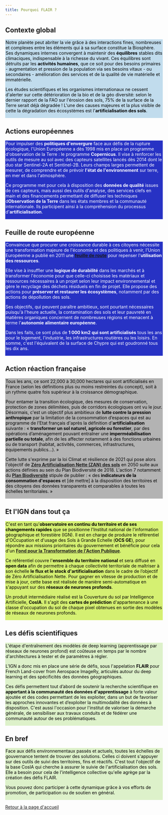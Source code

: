 ```yaml
---
title: Pourquoi FLAIR ?
---
```



## Contexte global
<div style="background-color:#c1dced; padding: 1px; color: black">
Notre planète peut abriter la vie grâce à des interactions fines, nombreuses et complexes entre les éléments qui à sa surface constitue la Biosphère. Ses dynamiques internes convergent à maintenir des <b>équilibres</b> stables dits climaciques, indispensable à la richesse du vivant. Ces équilibres sont détruits par les <b>activités humaines</b>, que ce soit pour des besoins primaires - augmentation et pression de la population via ses besoins vitaux - ou secondaires - amélioration des services et de la qualité de vie matérielle et immatérielle.

Les études scientifiques et les organismes internationaux ne cessent d'alerter sur cette détérioration de la bio et de la géo diversité: selon le dernier rapport de la FAO sur l'érosion des sols, 75% de la surface de la Terre serait déjà dégradée ! L'une des causes majeures et la plus visible de cette la dégradation des écosystèmes est l'<b>artificialisation des sols</b>.
</font></div>


## Actions européennes
<div style="background-color:#2732c4; padding: 1px; color: white">
Pour impulser des <b>politiques d'envergure</b> face aux défis de la rupture écologique, l'Union Européenne a dès 1998 mis en place un programme d'observation de la Terre : le programme <b>Copernicus</b>. Il vise à renforcer les outils de mesure au sol avec des capteurs satellites lancés dès 2014 dont le duo star Sentinel-2A et Sentinel-2B. Leurs champs larges permettent de mesurer, de comprendre et de prévoir <b>l'état de l'environnement</b> sur terre, en mer et dans l'atmosphère.

Ce programme met pour cela à disposition des <b>données de qualité</b> issues de ces capteurs, mais aussi des outils d'analyse, des services clefs en main et des financements permettant de diffuser les techniques d<b>Observation de la Terre</b> dans les états membres et la communauté internationale. Ils participent ainsi à la compréhension du processus d'<b>artificialisation</b>.
</font></div>


 ## Feuille de route européenne
<div style="background-color:#2732c4; padding: 1px; color: white">
Convaincue que procurer une croissance durable à ces citoyens nécessite une transformation majeure de l'économie et des politiques à venir, l'Union Européenne a publié en 2011 une <a href="https://eur-lex.europa.eu/legal-content/FR/TXT/PDF/?"><b>feuille de route</b></a> pour repenser l'<b>utilisation des ressources</b>.



Elle vise à insuffler une <b>logique de durabilité</b> dans les marchés et à transformer l'économie pour que celle-ci choisisse les matériaux et ressources nécessaires à un projet selon leur impact environnemental et gère le recyclage des déchets résiduels en fin de projet. Elle propose des actions pour <b>préserver et restaurer les écosystèmes</b>, notamment par des actions de dépollution des sols.

Ses objectifs, qui peuvent paraître ambitieux, sont pourtant nécessaires puisqu'à l'heure actuelle, la contamination des sols et leur pauvreté en matières organiques concernent de nombreuses régions et menacent à terme l'<b>autonomie alimentaire européenne</b>.

Dans les faits, ce sont plus de <b>1 000 km2 qui sont artificialisés</b> tous les ans pour le logement, l'industrie, les infrastructures routières ou les loisirs. En somme, c'est l'équivalent de la surface de Chypre qui est goudronné tous les dix ans.
</font></div>


## Action réaction française
<div style="background-color:#b3b3b3; padding: 1px; color: black">
Tous les ans, ce sont 22,000 à 30,000 hectares qui sont artificialisés en France (selon les définitions plus ou moins restreintes du concept), soit à un rythme quatre fois supérieur à la croissance démographique.

Pour entamer la transition écologique, des mesures de conservation, protection de zones délimitées, puis de corridors écologiques ont vu le jour. Désormais, c'est un objectif plus ambitieux de **lutte contre la pression anthropique** par la limitation de la consommation d’espaces qui est au programme de l'Etat français d'après la définition d'**artificialisation** suivante : « **transformer un sol naturel, agricole ou forestier**, par des opérations d’aménagement pouvant entraîner une **imperméabilisation partielle ou totale**, afin de les affecter notamment à des fonctions urbaines ou de transport (habitat, activités, commerces, infrastructures, équipements publics...). »

Cette lutte s'exprime par la loi Climat et résilience de 2021 qui pose alors l'objectif de <a href="https://www.ecologie.gouv.fr/artificialisation-des-sols"><b>Zéro Artificialisation Nette (ZAN) des sols</b></a> en 2050 suite aux actions définies au sein du Plan Biodiversité de 2018. L'action 7 notamment du <a href="https://www.ecologie.gouv.fr/sites/default/files/18xxx_Plan-biodiversite-04072018_28pages_FromPdf_date_web_PaP.pdf"><b>Plan Biodiversité</b></a> stipule de publier : « des <b>indicateurs de la consommation d'espaces</b> et [de mettre] à la disposition des territoires et des citoyens des données transparents et comparables à toutes les échelles territoriales. »
</font></div>


## Et l'IGN dans tout ça
<div style="background-color:#d5f072; padding: 1px; color: black">
C'est en tant qu'<b>observatoire en continu du territoire et de ses changements rapides</b> que se positionne l'Institut national de l'information géographique et forestière (IGN). Il est en charge de produire le référentiel d'OCcupation et d'usage des Sols à Grande Echelle (<b>OCS GE</b>), pour répondre aux missions prioritaires du gouvernement et bénéficie pour cela d'un <a href="https://www.modernisation.gouv.fr/sites/default/files/production_referentiel_te.pdf"><b>Fond pour la Transformation de l'Action Publique</b></a>.

Ce référentiel couvre l'**ensemble du territoire national** et sera diffusé en **open data** afin de permettre à chaque collectivité territoriale de maîtriser à son échelle **le flux et le stock d'artificialisation** dans le cadre de l’objectif de Zéro Artificialisation Nette. Pour gagner en vitesse de production et de mise à jour, cette base est réalisée de manière semi-automatique en s'appuyant sur des **réseaux de neurones profonds**.

Un produit intermédiaire réalisé est la Couverture du sol par Intelligence Artificielle, **CosIA**. Il s'agit des **cartes de prédiction** d'appartenance à une classe d'occupation du sol de chaque pixel obtenues en sortie des modèles de réseaux de neurones profonds.
</font></div>


## Les défis scientifiques
<div style="background-color:#ddf1ca; padding: 1px; color: black">
L'étape d'entraînement des modèles de deep learning (apprentissage par réseaux de neurones profond) est coûteuse en temps par le nombre d'architectures à tester et de paramètres à régler.

L'IGN a donc mis en place une série de défis, sous l'appelation **FLAIR** pour French Land-cover from Aerospace ImageRy, articulés autour du deep learning et des spécificités des données géographiques.

Ces défis permettent tout d’abord de soutenir la recherche scientifique en **apportant à la communauté des données d'apprentissage** à forte valeur ajoutée et des codes permettant de les exploiter, dans un but de favoriser les approches innovantes et d’exploiter la multimodalité des données à disposition. C'est aussi l'occasion pour l'institut de valoriser la démarche générale, de sensibiliser aux travaux conduits et de fédérer une communauté autour de ses problématiques.
</font></div>


## En bref
<div style="background-color:#ddf1ca; padding: 1px; color: black">
Face aux défis environnementaux passés et actuels, toutes les échelles de gouvernance tentent de trouver des solutions. Celles ci doivent s'appuyer sur des outils de suivi des territoires, fins et réactifs. C'est tout l'objectif de la base CosIA qui cherche à assurer le suivie de l'artificialisation des sols. Elle a besoin pour cela de l'intelligence collective qu'elle agrège par la création des défis FLAIR.

Vous pouvez donc participer à cette dynamique grâce à vos efforts de promotion, de participation ou de soutien en général.
</font></div>

[Retour à la page d'accueil](./)
